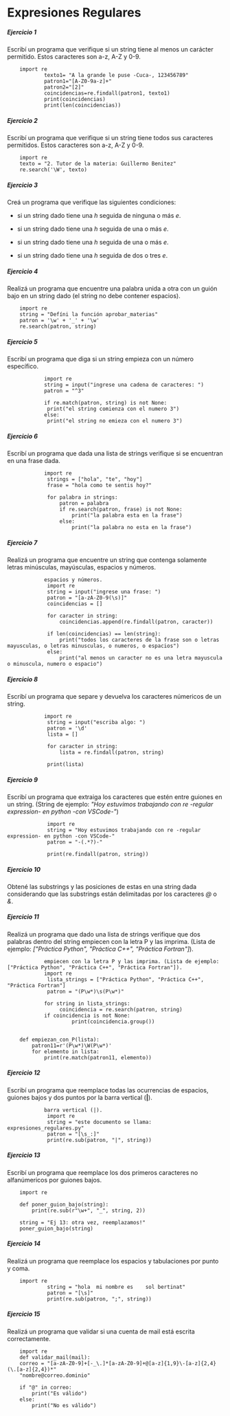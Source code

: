 # **Expresiones Regulares**

##### **Ejercicio 1**
Escribí un programa que verifique si un string tiene al menos un carácter permitido. Estos caracteres son a-z, A-Z y 0-9.

        import re
                texto1= "A la grande le puse -Cuca-, 123456789"
                patron1="[A-Z0-9a-z]+"
                patron2="[2]"
                coincidencias=re.findall(patron1, texto1)
                print(coincidencias)
                print(len(coincidencias))

##### **Ejercicio 2**

Escribí un programa que verifique si un string tiene todos sus caracteres permitidos. Estos caracteres son a-z, A-Z y 0-9.

        import re 
        texto = "2. Tutor de la materia: Guillermo Benitez"
        re.search('\W', texto)

##### **Ejercicio 3**
Creá un programa que verifique las siguientes condiciones:
    
* si un string dado tiene una _h_ seguida de ninguna o más _e_.

* si un string dado tiene una _h_ seguida de una o más _e_.

* si un string dado tiene una _h_ seguida de una o más _e_.

* si un string dado tiene una _h_ seguida de dos o tres _e_.

##### **Ejercicio 4**
Realizá un programa que encuentre una palabra unida a otra con un guión bajo en un string dado (el string no debe contener espacios).

        import re
        string = "Defíni la función aprobar_materias"
        patron = '\w' + '_' + '\w'
        re.search(patron, string) 

##### **Ejercicio 5**
Escribí un programa que diga si un string empieza con un número específico.

                import re
                string = input("ingrese una cadena de caracteres: ")
                patron = "^3"

                if re.match(patron, string) is not None:
                 print("el string comienza con el numero 3")
                else:
                 print("el string no emieza con el numero 3")

##### **Ejercicio 6**
Escribí un programa que dada una lista de strings verifique si se encuentran en una frase dada.

                import re
                 strings = ["hola", "te", "hoy"]
                 frase = "hola como te sentis hoy?"

                 for palabra in strings:
                     patron = palabra
                     if re.search(patron, frase) is not None:
                         print("la palabra esta en la frase")
                     else:
                         print("la palabra no esta en la frase")

##### **Ejercicio 7**
Realizá un programa que encuentre un string que contenga solamente letras minúsculas, mayúsculas, espacios y números.

                espacios y números.
                 import re
                 string = input("ingrese una frase: ")
                 patron = "[a-zA-Z0-9(\s)]"
                 coincidencias = []

                 for caracter in string:
                     coincidencias.append(re.findall(patron, caracter))
    
                 if len(coincidencias) == len(string):
                     print("todos los caracteres de la frase son o letras mayusculas, o letras minusculas, o numeros, o espacios")
                 else:
                     print("al menos un caracter no es una letra mayuscula o minuscula, numero o espacio")

##### **Ejercicio 8**
Escribí un programa que separe y devuelva los caracteres númericos de un string.

                import re
                 string = input("escriba algo: ")
                 patron = '\d'
                 lista = []

                 for caracter in string:
                     lista = re.findall(patron, string)

                 print(lista)

##### **Ejercicio 9**
Escribí un programa que extraiga los caracteres que estén entre guiones en un string. (String de ejemplo: _"Hoy estuvimos trabajando con re -regular expression- en python -con VSCode-"_)

                 import re
                 string = "Hoy estuvimos trabajando con re -regular expression- en python -con VSCode-"
                 patron = "-(.*?)-"

                 print(re.findall(patron, string))

##### **Ejercicio 10**
Obtené las substrings y las posiciones de estas en una string dada considerando que las substrings están delimitadas por los caracteres _@_ o _&_.

##### **Ejercicio 11**
Realizá un programa que dado una lista de strings verifique que dos palabras dentro del string empiecen con la letra P y las imprima. (Lista de ejemplo: _["Práctica Python", "Práctica C++", "Práctica Fortran"]_).

                empiecen con la letra P y las imprima. (Lista de ejemplo: ["Práctica Python", "Práctica C++", "Práctica Fortran"]).
                import re
                 lista_strings = ["Práctica Python", "Práctica C++", "Práctica Fortran"]
                 patron = "(P\w*)\s(P\w*)"

                for string in lista_strings:
                     coincidencia = re.search(patron, string)
                if coincidencia is not None:
                         print(coincidencia.group())


        def empiezan_con_P(lista):
            patron11=r'(P\w*)\W(P\w*)'
            for elemento in lista:
                print(re.match(patron11, elemento))


##### **Ejercicio 12**
Escribí un programa que reemplace todas las ocurrencias de espacios, guiones bajos y dos puntos por la barra vertical (**|**).

                barra vertical (|).
                 import re
                 string = "este documento se llama: expresiones_regulares.py"
                 patron = "[\s_:]"
                 print(re.sub(patron, "|", string))

##### **Ejercicio 13**
Escribí un programa que reemplace los dos primeros caracteres no alfanúmericos por guiones bajos.
        
        import re

        def poner_guion_bajo(string):
            print(re.sub(r"\w+", "_", string, 2))

        string = "Ej 13: otra vez, reemplazamos!"
        poner_guion_bajo(string)

##### **Ejercicio 14**
Realizá un programa que reemplace los espacios y tabulaciones por punto y coma.

        import re
                 string = "hola  mi nombre es    sol bertinat"
                 patron = "[\s]"
                 print(re.sub(patron, ";", string))

##### **Ejercicio 15**
Realizá un programa que validar si una cuenta de mail está escrita correctamente.

        import re
        def validar_mail(mail):
        correo = "[a-zA-Z0-9]+[-_\.]*[a-zA-Z0-9]+@[a-z]{1,9}\-[a-z]{2,4}(\.[a-z]{2,4})*"
        "nombre@correo.dominio"
                
        if "@" in correo:
        	print("Es válido")
        else:
	        print("No es válido")